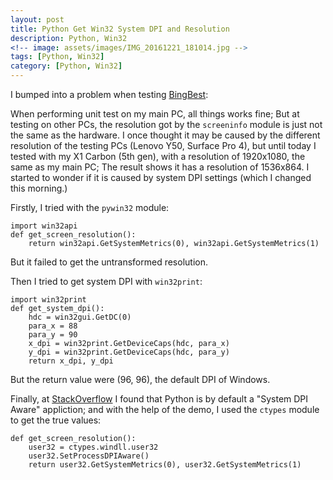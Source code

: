 ```yaml
---
layout: post
title: Python Get Win32 System DPI and Resolution
description: Python, Win32
<!-- image: assets/images/IMG_20161221_181014.jpg -->
tags: [Python, Win32]
category: [Python, Win32]
---
```

I bumped into a problem when testing [BingBest](https://github.com/orcuslc/bingbest):

When performing unit test on my main PC, all things works fine; But at testing on other PCs, the resolution got by the `screeninfo` module is just not the same as the hardware. I once thought it may be caused by the different resolution of the testing PCs (Lenovo Y50, Surface Pro 4), but until today I tested with my X1 Carbon (5th gen), with a resolution of 1920x1080, the same as my main PC; The result shows it has a resolution of 1536x864. I started to wonder if it is caused by system DPI settings (which I changed this morning.)

Firstly, I tried with the `pywin32` module:
	
	import win32api
	def get_screen_resolution():
		return win32api.GetSystemMetrics(0), win32api.GetSystemMetrics(1)

But it failed to get the untransformed resolution.

Then I tried to get system DPI with `win32print`:

	import win32print
	def get_system_dpi():
	 	hdc = win32gui.GetDC(0)
	 	para_x = 88
	 	para_y = 90
	 	x_dpi = win32print.GetDeviceCaps(hdc, para_x)
	 	y_dpi = win32print.GetDeviceCaps(hdc, para_y)
	 	return x_dpi, y_dpi

But the return value were (96, 96), the default DPI of Windows.

Finally, at [StackOverflow](http://stackoverflow.com/questions/3129322/how-do-i-get-monitor-resolution-in-python) I found that Python is by default a "System DPI Aware" appliction; and with the help of the demo, I used the `ctypes` module to get the true values:

	def get_screen_resolution():
		user32 = ctypes.windll.user32
		user32.SetProcessDPIAware()
		return user32.GetSystemMetrics(0), user32.GetSystemMetrics(1)


